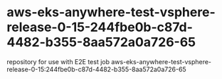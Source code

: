 # aws-eks-anywhere-test-vsphere-release-0-15-244fbe0b-c87d-4482-b355-8aa572a0a726-65
repository for use with E2E test job aws-eks-anywhere-test-vsphere-release-0-15:244fbe0b-c87d-4482-b355-8aa572a0a726-65
